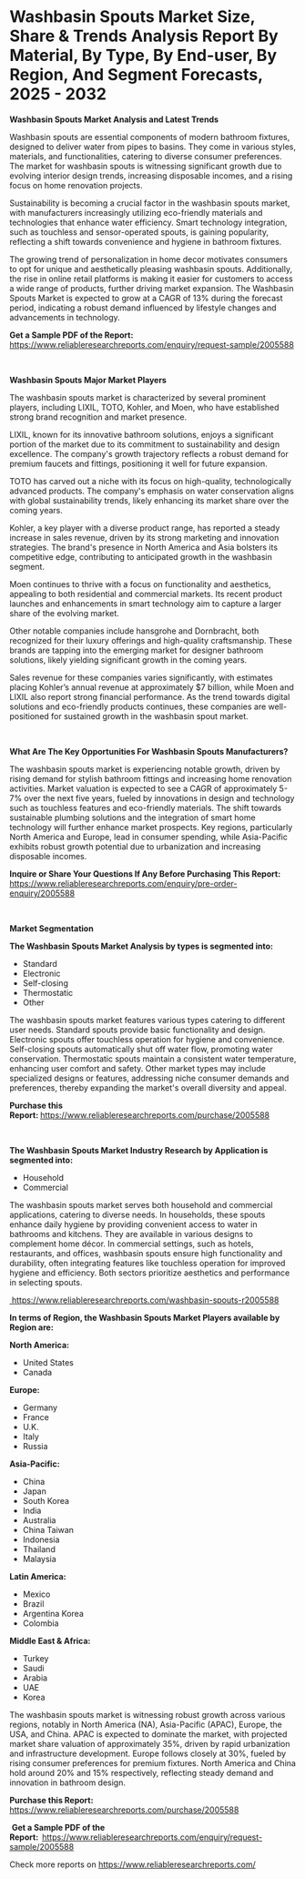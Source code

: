 <p><h1>Washbasin Spouts Market Size, Share & Trends Analysis Report By Material, By Type, By End-user, By Region, And Segment Forecasts, 2025 - 2032</h1></p><p><strong>Washbasin Spouts Market Analysis and Latest Trends</strong></p>
<p><p>Washbasin spouts are essential components of modern bathroom fixtures, designed to deliver water from pipes to basins. They come in various styles, materials, and functionalities, catering to diverse consumer preferences. The market for washbasin spouts is witnessing significant growth due to evolving interior design trends, increasing disposable incomes, and a rising focus on home renovation projects. </p><p>Sustainability is becoming a crucial factor in the washbasin spouts market, with manufacturers increasingly utilizing eco-friendly materials and technologies that enhance water efficiency. Smart technology integration, such as touchless and sensor-operated spouts, is gaining popularity, reflecting a shift towards convenience and hygiene in bathroom fixtures. </p><p>The growing trend of personalization in home decor motivates consumers to opt for unique and aesthetically pleasing washbasin spouts. Additionally, the rise in online retail platforms is making it easier for customers to access a wide range of products, further driving market expansion. The Washbasin Spouts Market is expected to grow at a CAGR of 13% during the forecast period, indicating a robust demand influenced by lifestyle changes and advancements in technology.</p></p>
<p><strong>Get a Sample PDF of the Report:&nbsp;</strong> <a href="https://www.reliableresearchreports.com/enquiry/request-sample/2005588?utm_campaign=2102&utm_medium=2&utm_source=Github&utm_content=ia&utm_term=10022025&utm_id=washbasin-spouts">https://www.reliableresearchreports.com/enquiry/request-sample/2005588</a></p>
<p>&nbsp;</p>
<p><strong>Washbasin Spouts Major Market Players</strong></p>
<p><p>The washbasin spouts market is characterized by several prominent players, including LIXIL, TOTO, Kohler, and Moen, who have established strong brand recognition and market presence. </p><p>LIXIL, known for its innovative bathroom solutions, enjoys a significant portion of the market due to its commitment to sustainability and design excellence. The company's growth trajectory reflects a robust demand for premium faucets and fittings, positioning it well for future expansion.</p><p>TOTO has carved out a niche with its focus on high-quality, technologically advanced products. The company's emphasis on water conservation aligns with global sustainability trends, likely enhancing its market share over the coming years.</p><p>Kohler, a key player with a diverse product range, has reported a steady increase in sales revenue, driven by its strong marketing and innovation strategies. The brand's presence in North America and Asia bolsters its competitive edge, contributing to anticipated growth in the washbasin segment.</p><p>Moen continues to thrive with a focus on functionality and aesthetics, appealing to both residential and commercial markets. Its recent product launches and enhancements in smart technology aim to capture a larger share of the evolving market.</p><p>Other notable companies include hansgrohe and Dornbracht, both recognized for their luxury offerings and high-quality craftsmanship. These brands are tapping into the emerging market for designer bathroom solutions, likely yielding significant growth in the coming years.</p><p>Sales revenue for these companies varies significantly, with estimates placing Kohler’s annual revenue at approximately $7 billion, while Moen and LIXIL also report strong financial performance. As the trend towards digital solutions and eco-friendly products continues, these companies are well-positioned for sustained growth in the washbasin spout market.</p></p>
<p>&nbsp;</p>
<p><strong>What Are The Key Opportunities For Washbasin Spouts Manufacturers?</strong></p>
<p><p>The washbasin spouts market is experiencing notable growth, driven by rising demand for stylish bathroom fittings and increasing home renovation activities. Market valuation is expected to see a CAGR of approximately 5-7% over the next five years, fueled by innovations in design and technology such as touchless features and eco-friendly materials. The shift towards sustainable plumbing solutions and the integration of smart home technology will further enhance market prospects. Key regions, particularly North America and Europe, lead in consumer spending, while Asia-Pacific exhibits robust growth potential due to urbanization and increasing disposable incomes.</p></p>
<p><strong>Inquire or Share Your Questions If Any Before Purchasing This Report:</strong> <a href="https://www.reliableresearchreports.com/enquiry/pre-order-enquiry/2005588?utm_campaign=2102&utm_medium=2&utm_source=Github&utm_content=ia&utm_term=10022025&utm_id=washbasin-spouts">https://www.reliableresearchreports.com/enquiry/pre-order-enquiry/2005588</a></p>
<p>&nbsp;</p>
<p><strong>Market Segmentation</strong></p>
<p><strong>The Washbasin Spouts Market Analysis by types is segmented into:</strong></p>
<p><ul><li>Standard</li><li>Electronic</li><li>Self-closing</li><li>Thermostatic</li><li>Other</li></ul></p>
<p><p>The washbasin spouts market features various types catering to different user needs. Standard spouts provide basic functionality and design. Electronic spouts offer touchless operation for hygiene and convenience. Self-closing spouts automatically shut off water flow, promoting water conservation. Thermostatic spouts maintain a consistent water temperature, enhancing user comfort and safety. Other market types may include specialized designs or features, addressing niche consumer demands and preferences, thereby expanding the market's overall diversity and appeal.</p></p>
<p><strong>Purchase this Report:&nbsp;</strong><a href="https://www.reliableresearchreports.com/purchase/2005588?utm_campaign=2102&utm_medium=2&utm_source=Github&utm_content=ia&utm_term=10022025&utm_id=washbasin-spouts">https://www.reliableresearchreports.com/purchase/2005588</a></p>
<p>&nbsp;</p>
<p><strong>The Washbasin Spouts Market Industry Research by Application is segmented into:</strong></p>
<p><ul><li>Household</li><li>Commercial</li></ul></p>
<p><p>The washbasin spouts market serves both household and commercial applications, catering to diverse needs. In households, these spouts enhance daily hygiene by providing convenient access to water in bathrooms and kitchens. They are available in various designs to complement home décor. In commercial settings, such as hotels, restaurants, and offices, washbasin spouts ensure high functionality and durability, often integrating features like touchless operation for improved hygiene and efficiency. Both sectors prioritize aesthetics and performance in selecting spouts.</p></p>
<p><a href="https://www.reliableresearchreports.com/washbasin-spouts-r2005588?utm_campaign=2102&utm_medium=2&utm_source=Github&utm_content=ia&utm_term=10022025&utm_id=washbasin-spouts">&nbsp;https://www.reliableresearchreports.com/washbasin-spouts-r2005588</a></p>
<p><strong>In terms of Region, the Washbasin Spouts Market Players available by Region are:</strong></p>
<p>
    <p> <strong> North America: </strong>
        <ul>
            <li>United States</li>
            <li>Canada</li>
        </ul>
        </p> 
    <p> <strong> Europe: </strong>
        <ul>
            <li>Germany</li>
            <li>France</li>
            <li>U.K.</li>
            <li>Italy</li>
            <li>Russia</li>
        </ul>
        </p> 
    <p> <strong> Asia-Pacific: </strong>
        <ul>
            <li>China</li>
            <li>Japan</li>
            <li>South Korea</li>
            <li>India</li>
            <li>Australia</li>
            <li>China Taiwan</li>
            <li>Indonesia</li>
            <li>Thailand</li>
            <li>Malaysia</li>
        </ul>
        </p> 
    <p> <strong> Latin America: </strong>
        <ul>
            <li>Mexico</li>
            <li>Brazil</li>
            <li>Argentina Korea</li>
            <li>Colombia</li>
        </ul>
        </p> 
    <p> <strong> Middle East & Africa: </strong>
        <ul>
            <li>Turkey</li>
            <li>Saudi</li>
            <li>Arabia</li>
            <li>UAE</li>
            <li>Korea</li>
        </ul>
    </p>
    </p>
<p><p>The washbasin spouts market is witnessing robust growth across various regions, notably in North America (NA), Asia-Pacific (APAC), Europe, the USA, and China. APAC is expected to dominate the market, with projected market share valuation of approximately 35%, driven by rapid urbanization and infrastructure development. Europe follows closely at 30%, fueled by rising consumer preferences for premium fixtures. North America and China hold around 20% and 15% respectively, reflecting steady demand and innovation in bathroom design.</p></p>
<p><strong>Purchase this Report: </strong><a href="https://www.reliableresearchreports.com/purchase/2005588?utm_campaign=2102&utm_medium=2&utm_source=Github&utm_content=ia&utm_term=10022025&utm_id=washbasin-spouts">https://www.reliableresearchreports.com/purchase/2005588</a></p>
<p>&nbsp;<strong>Get a Sample PDF of the Report:&nbsp;&nbsp;</strong><a href="https://www.reliableresearchreports.com/enquiry/request-sample/2005588?utm_campaign=2102&utm_medium=2&utm_source=Github&utm_content=ia&utm_term=10022025&utm_id=washbasin-spouts">https://www.reliableresearchreports.com/enquiry/request-sample/2005588</a></p>
<p><strong></strong></p>
<p>Check more reports on <a href="https://www.reliableresearchreports.com/?utm_campaign=2102&utm_medium=2&utm_source=Github&utm_content=ia&utm_term=10022025&utm_id=washbasin-spouts">https://www.reliableresearchreports.com/</a></p>